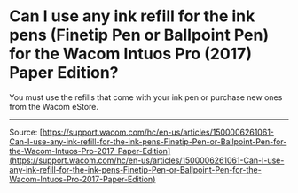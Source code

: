 # Can I use any ink refill for the ink pens (Finetip Pen or Ballpoint Pen) for the Wacom Intuos Pro (2017) Paper Edition?

You must use the refills that come with your ink pen or purchase new ones from the Wacom eStore.

---
Source: [https://support.wacom.com/hc/en-us/articles/1500006261061-Can-I-use-any-ink-refill-for-the-ink-pens-Finetip-Pen-or-Ballpoint-Pen-for-the-Wacom-Intuos-Pro-2017-Paper-Edition](https://support.wacom.com/hc/en-us/articles/1500006261061-Can-I-use-any-ink-refill-for-the-ink-pens-Finetip-Pen-or-Ballpoint-Pen-for-the-Wacom-Intuos-Pro-2017-Paper-Edition)
